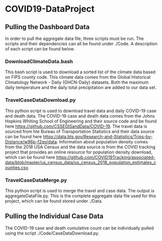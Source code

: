 # COVID19-DataProject

## Pulling the Dashboard Data
In order to pull the aggregate data file, three scripts must be run. The scripts and their dependencies can all be found under ./Code. A description of each script can be found below.

### DownloadClimateData.bash 
This bash script is used to download a sorted list of the climate data based on FIPS county code. This climate data comes from the Global Historical Climatology Network - Daily (GHCN-Daily) datasets. Both the maximum daily temperature and the daily total precipitation are added to our data set.

### TravelCaseDataDownload.py
This python script is used to download travel data and daily COVID-19 case and death data. The COVID-19 case and death data comes from the Johns Hopkins Whiting School of Engineering and their source code and be found here https://github.com/CSSEGISandData/COVID-19. The travel data is sourced from hte Bureau of Transportation Statistics and their data source can be found here https://data.bts.gov/Research-and-Statistics/Trips-by-Distance/w96p-f2qv/data. Information about population density comes from the 2018 USA Census and the data source is from the COVID tracking project that provides an online resource for population density download, which can be found here https://github.com/COVID19Tracking/associated-data/blob/master/us_census_data/us_census_2018_population_estimates_counties.csv.

### TravelCaseDataMerge.py
This python script is used to merge the travel and case data. The output is aggregateDataFile.py. This is the complete aggregate data file used for this project, which can be found stored under ./Data.

## Pulling the Individual Case Data

The COVID-19 case and death cumulative count can be individually pulled using the script ./Code/CaseDataDownload.py.

